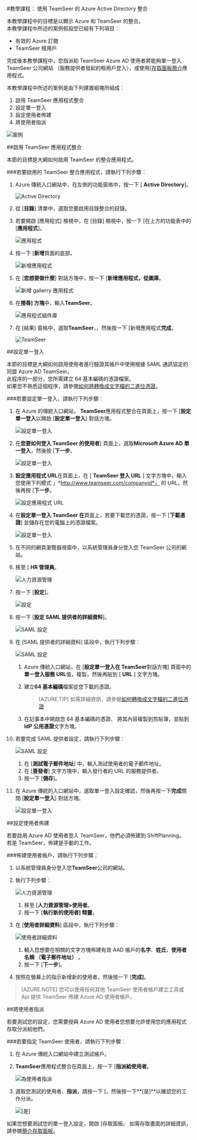 <properties 
    pageTitle="教學課程︰ Azure Active Directory 整合 TeamSeer |Microsoft Azure" 
    description="瞭解如何使用 TeamSeer 與 Azure Active Directory 啟用單一登入，自動化佈建和更多 ！" 
    services="active-directory" 
    authors="jeevansd"  
    documentationCenter="na" 
    manager="femila"/>
<tags 
    ms.service="active-directory" 
    ms.devlang="na" 
    ms.topic="article" 
    ms.tgt_pltfrm="na" 
    ms.workload="identity" 
    ms.date="09/11/2016" 
    ms.author="jeedes" />

#<a name="tutorial-azure-active-directory-integration-with-teamseer"></a>教學課程︰ 使用 TeamSeer 的 Azure Active Directory 整合
  
本教學課程中的目標是以顯示 Azure 和 TeamSeer 的整合。  
本教學課程中所述的案例假設您已經有下列項目︰

-   有效的 Azure 訂閱
-   TeamSeer 租用戶
  
完成後本教學課程中，您指派給 TeamSeer Azure AD 使用者將能夠單一登入 TeamSeer 公司網站 （服務提供者發起的租用戶登入），或使用[[存取面板簡介](active-directory-saas-access-panel-introduction.md)應用程式。
  
本教學課程中所述的案例是由下列建置組塊所組成︰

1.  啟用 TeamSeer 應用程式整合
2.  設定單一登入
3.  設定使用者佈建
4.  將使用者指派

![案例](./media/active-directory-saas-teamseer-tutorial/IC789618.png "案例")

##<a name="enabling-the-application-integration-for-teamseer"></a>啟用 TeamSeer 應用程式整合
  
本節的目標是大綱如何啟用 TeamSeer 的整合應用程式。

###<a name="to-enable-the-application-integration-for-teamseer-perform-the-following-steps"></a>若要啟用的 TeamSeer 整合應用程式，請執行下列步驟︰

1.  Azure 傳統入口網站中，在左側的功能窗格中，按一下 [ **Active Directory**]。

    ![Active Directory](./media/active-directory-saas-teamseer-tutorial/IC700993.png "Active Directory")

2.  從 [**目錄**] 清單中，選取您要啟用目錄整合的目錄。

3.  若要開啟 [應用程式] 檢視中，在 [目錄] 檢視中，按一下 [在上方的功能表中的 [**應用程式**]。

    ![應用程式](./media/active-directory-saas-teamseer-tutorial/IC700994.png "應用程式")

4.  按一下 [**新增**頁面的底部。

    ![新增應用程式](./media/active-directory-saas-teamseer-tutorial/IC749321.png "新增應用程式")

5.  在 [**您想要做什麼**] 對話方塊中，按一下 [**新增應用程式，從圖庫**。

    ![新增 gallerry 應用程式](./media/active-directory-saas-teamseer-tutorial/IC749322.png "新增 gallerry 應用程式")

6.  在**搜尋] 方塊**中，輸入**TeamSeer**。

    ![應用程式組件庫](./media/active-directory-saas-teamseer-tutorial/IC789619.png "應用程式組件庫")

7.  在 [結果] 窗格中，選取**TeamSeer**，，然後按一下 [新增應用程式**完成**。

    ![TeamSeer](./media/active-directory-saas-teamseer-tutorial/IC789620.png "TeamSeer")

##<a name="configuring-single-sign-on"></a>設定單一登入
  
本節的目標是大綱如何啟用使用者進行驗證其帳戶中使用根據 SAML 通訊協定的同盟 Azure AD TeamSeer。  
此程序的一部分，您所需建立 64 基本編碼的憑證檔案。  
如果您不熟悉這個程序，請參閱[如何將轉換成文字檔的二進位憑證](http://youtu.be/PlgrzUZ-Y1o)。

###<a name="to-configure-single-sign-on-perform-the-following-steps"></a>若要設定單一登入，請執行下列步驟︰

1.  在 Azure 的傳統入口網站， **TeamSeer**應用程式整合在頁面上，按一下 [**設定單一登入**以開啟 [**設定單一登入**] 對話方塊。

    ![設定單一登入](./media/active-directory-saas-teamseer-tutorial/IC789621.png "設定單一登入")

2.  在**您要如何登入 TeamSeer 的使用者**] 頁面上，選取**Microsoft Azure AD 單一登入**，然後按 [**下一步**。

    ![設定單一登入](./media/active-directory-saas-teamseer-tutorial/IC789628.png "設定單一登入")

3.  **設定應用程式 URL**在頁面上，在 [ **TeamSeer 登入 URL** ] 文字方塊中，輸入您使用下列模式 」*http://www.teamseer.com/companyid*」 的 URL，然後再按 [**下一步**。

    ![設定應用程式 URL](./media/active-directory-saas-teamseer-tutorial/IC789629.png "設定應用程式 URL")

4.  在**設定單一登入 TeamSeer 在**頁面上，若要下載您的憑證，按一下 [**下載憑證**] 並儲存在您的電腦上的憑證檔案。

    ![設定單一登入](./media/active-directory-saas-teamseer-tutorial/IC789630.png "設定單一登入")

5.  在不同的網頁瀏覽器視窗中，以系統管理員身分登入您 TeamSeer 公司的網站。

6.  移至 [ **HR 管理員**。

    ![人力資源管理](./media/active-directory-saas-teamseer-tutorial/IC789634.png "人力資源管理")

7.  按一下 [**設定**]。

    ![設定](./media/active-directory-saas-teamseer-tutorial/IC789635.png "設定")

8.  按一下 [**設定 SAML 提供者的詳細資料**]。

    ![SAML 設定](./media/active-directory-saas-teamseer-tutorial/IC789636.png "SAML 設定")

9.  在 [SAML 提供者的詳細資料] 區段中，執行下列步驟︰

    ![SAML 設定](./media/active-directory-saas-teamseer-tutorial/IC789637.png "SAML 設定")

    1.  Azure 傳統入口網站，在 [**設定單一登入在 TeamSeer**對話方塊] 頁面中的**單一登入服務 URL**值，複製，然後再貼到 [ **URL** ] 文字方塊。
    2.  建立**64 基本編碼**檔案從您下載的憑證。  

        >[AZURE.TIP] 如需詳細資訊，請參閱[如何轉換成文字檔的二進位憑證](http://youtu.be/PlgrzUZ-Y1o)

    3.  在記事本中開啟您 64 基本編碼的憑證、 將其內容複製到剪貼簿，並貼到**IdP 公用憑證**文字方塊。

10. 若要完成 SAML 提供者設定，請執行下列步驟︰

    ![SAML 設定](./media/active-directory-saas-teamseer-tutorial/IC789638.png "SAML 設定")

    1.  在 [**測試電子郵件地址**] 中，輸入測試使用者的電子郵件地址。
    2.  在 [**簽發者**] 文字方塊中，輸入發行者的 URL 的服務提供者。
    3.  按一下 [**儲存**]。

11. 在 Azure 傳統的入口網站中，選取單一登入設定確認，然後再按一下**完成**關閉 [**設定單一登入**] 對話方塊。

    ![設定單一登入](./media/active-directory-saas-teamseer-tutorial/IC789639.png "設定單一登入")

##<a name="configuring-user-provisioning"></a>設定使用者佈建
  
若要啟用 Azure AD 使用者登入 TeamSeer，他們必須佈建到 ShiftPlanning。  
若是 TeamSeer，佈建是手動的工作。

###<a name="to-provision-a-user-accounts-perform-the-following-steps"></a>佈建使用者帳戶，請執行下列步驟︰

1.  以系統管理員身分登入您**TeamSeer**公司的網站。

2.  執行下列步驟︰

    ![人力資源管理](./media/active-directory-saas-teamseer-tutorial/IC789640.png "人力資源管理")

    1.  移至 [**人力資源管理\>使用者**。
    2.  按一下 [**執行新的使用者] 精靈**。

3.  在 [**使用者詳細資料**] 區段中，執行下列步驟︰

    ![使用者詳細資料](./media/active-directory-saas-teamseer-tutorial/IC789641.png "使用者詳細資料")

    1.  輸入您想要在相關的文字方塊佈建有效 AAD 帳戶的**名字**、**姓氏**，**使用者名稱 （電子郵件地址）** 。
    2.  按一下 [**下一步**]。

4.  按照在螢幕上的指示新增新的使用者，然後按一下 [**完成]**。

>[AZURE.NOTE] 您可以使用任何其他 TeamSeer 使用者帳戶建立工具或 Api 提供 TeamSeer 佈建 Azure AD 使用者帳戶。

##<a name="assigning-users"></a>將使用者指派
  
若要測試您的設定，您需要授與 Azure AD 使用者您想要允許使用您的應用程式存取分派給他們。

###<a name="to-assign-users-to-teamseer-perform-the-following-steps"></a>若要指定 TeamSeer 使用者，請執行下列步驟︰

1.  在 Azure 傳統入口網站中建立測試帳戶。

2.  **TeamSeer**應用程式整合在頁面上，按一下 [**指派給使用者**。

    ![為使用者指派](./media/active-directory-saas-teamseer-tutorial/IC789642.png "為使用者指派")

3.  選取您測試的使用者、**指派**，請按一下 [，然後按一下**[是]**以確認您的工作分派。

    ![[是]](./media/active-directory-saas-teamseer-tutorial/IC767830.png "[是]")
  
如果您想要測試您的單一登入設定，開啟 [存取面板。 如需存取畫面的詳細資訊，請參閱[簡介存取面板](active-directory-saas-access-panel-introduction.md)。